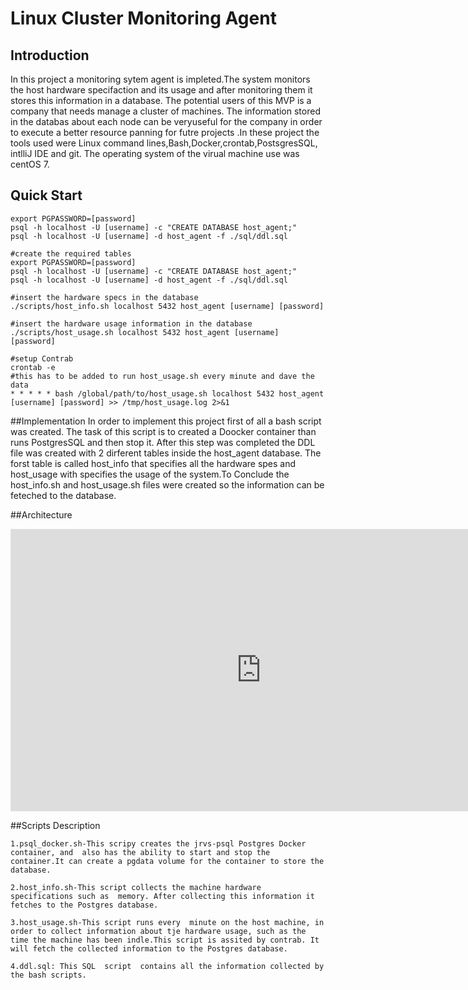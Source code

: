# Linux Cluster Monitoring Agent
## Introduction
In this project a monitoring sytem agent is impleted.The system monitors the host hardware specifaction and its usage and after monitoring them it stores this information in a database. The potential users of this MVP is a company that needs manage a cluster of machines. The information stored in the databas about each node can be veryuseful for the company in order to execute a better resource panning for futre projects .In these project the tools used were Linux command lines,Bash,Docker,crontab,PostsgresSQL, intlliJ IDE and git. The operating system of the virual machine use was centOS 7.

## Quick Start
``` #create and run a psql intance using psql_docker.sh
export PGPASSWORD=[password]
psql -h localhost -U [username] -c "CREATE DATABASE host_agent;"
psql -h localhost -U [username] -d host_agent -f ./sql/ddl.sql

#create the required tables
export PGPASSWORD=[password]
psql -h localhost -U [username] -c "CREATE DATABASE host_agent;"
psql -h localhost -U [username] -d host_agent -f ./sql/ddl.sql

#insert the hardware specs in the database
./scripts/host_info.sh localhost 5432 host_agent [username] [password]

#insert the hardware usage information in the database
./scripts/host_usage.sh localhost 5432 host_agent [username] [password]

#setup Contrab
crontab -e
#this has to be added to run host_usage.sh every minute and dave the data
* * * * * bash /global/path/to/host_usage.sh localhost 5432 host_agent [username] [password] >> /tmp/host_usage.log 2>&1
```


##Implementation
In order to implement this project first of all a bash script was created. The task of this script is to created a Doocker container than runs PostgresSQL and then stop it. After this step was completed the DDL file was created with 2 dirferent tables inside the host_agent database. The forst table is called host_info that specifies all the hardware spes and host_usage with specifies the usage of the system.To Conclude the host_info.sh and host_usage.sh  files were created so the information can be feteched to the database.

##Architecture

<iframe style="border: 1px solid rgba(0, 0, 0, 0.1);" width="800" height="450" src="https://www.figma.com/embed?embed_host=share&url=https%3A%2F%2Fwww.figma.com%2Ffile%2F2K2vGdPpdeVcKjJer5dW2d%2FUntitled%3Ftype%3Ddesign%26node-id%3D0%253A1%26mode%3Ddesign%26t%3DMxgKKT7rWdr40i7l-1" allowfullscreen></iframe>

##Scripts Description
```
1.psql_docker.sh-This scripy creates the jrvs-psql Postgres Docker container, and  also has the ability to start and stop the container.It can create a pgdata volume for the container to store the database.

2.host_info.sh-This script collects the machine hardware specifications such as  memory. After collecting this information it fetches to the Postgres database.

3.host_usage.sh-This script runs every  minute on the host machine, in order to collect information about tje hardware usage, such as the time the machine has been indle.This script is assited by contrab. It will fetch the collected information to the Postgres database.

4.ddl.sql: This SQL  script  contains all the information collected by the bash scripts.


```
